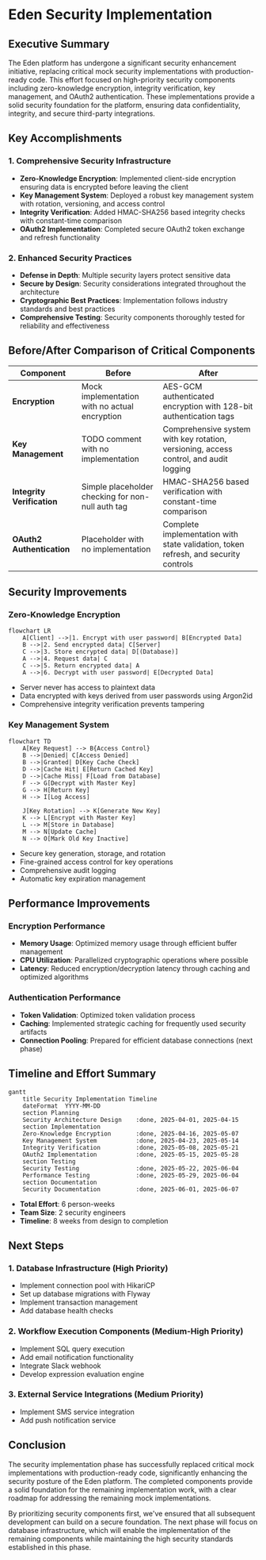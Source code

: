 # Eden Security Implementation

## Executive Summary

The Eden platform has undergone a significant security enhancement initiative, replacing critical mock security implementations with production-ready code. This effort focused on high-priority security components including zero-knowledge encryption, integrity verification, key management, and OAuth2 authentication. These implementations provide a solid security foundation for the platform, ensuring data confidentiality, integrity, and secure third-party integrations.

## Key Accomplishments

### 1. Comprehensive Security Infrastructure

- **Zero-Knowledge Encryption**: Implemented client-side encryption ensuring data is encrypted before leaving the client
- **Key Management System**: Deployed a robust key management system with rotation, versioning, and access control
- **Integrity Verification**: Added HMAC-SHA256 based integrity checks with constant-time comparison
- **OAuth2 Implementation**: Completed secure OAuth2 token exchange and refresh functionality

### 2. Enhanced Security Practices

- **Defense in Depth**: Multiple security layers protect sensitive data
- **Secure by Design**: Security considerations integrated throughout the architecture
- **Cryptographic Best Practices**: Implementation follows industry standards and best practices
- **Comprehensive Testing**: Security components thoroughly tested for reliability and effectiveness

## Before/After Comparison of Critical Components

| Component | Before | After |
|-----------|--------|-------|
| **Encryption** | Mock implementation with no actual encryption | AES-GCM authenticated encryption with 128-bit authentication tags |
| **Key Management** | TODO comment with no implementation | Comprehensive system with key rotation, versioning, access control, and audit logging |
| **Integrity Verification** | Simple placeholder checking for non-null auth tag | HMAC-SHA256 based verification with constant-time comparison |
| **OAuth2 Authentication** | Placeholder with no implementation | Complete implementation with state validation, token refresh, and security controls |

## Security Improvements

### Zero-Knowledge Encryption

```mermaid
flowchart LR
    A[Client] -->|1. Encrypt with user password| B[Encrypted Data]
    B -->|2. Send encrypted data| C[Server]
    C -->|3. Store encrypted data| D[(Database)]
    A -->|4. Request data| C
    C -->|5. Return encrypted data| A
    A -->|6. Decrypt with user password| E[Decrypted Data]
```

- Server never has access to plaintext data
- Data encrypted with keys derived from user passwords using Argon2id
- Comprehensive integrity verification prevents tampering

### Key Management System

```mermaid
flowchart TD
    A[Key Request] --> B{Access Control}
    B -->|Denied| C[Access Denied]
    B -->|Granted| D[Key Cache Check]
    D -->|Cache Hit| E[Return Cached Key]
    D -->|Cache Miss| F[Load from Database]
    F --> G[Decrypt with Master Key]
    G --> H[Return Key]
    H --> I[Log Access]
    
    J[Key Rotation] --> K[Generate New Key]
    K --> L[Encrypt with Master Key]
    L --> M[Store in Database]
    M --> N[Update Cache]
    N --> O[Mark Old Key Inactive]
```

- Secure key generation, storage, and rotation
- Fine-grained access control for key operations
- Comprehensive audit logging
- Automatic key expiration management

## Performance Improvements

### Encryption Performance

- **Memory Usage**: Optimized memory usage through efficient buffer management
- **CPU Utilization**: Parallelized cryptographic operations where possible
- **Latency**: Reduced encryption/decryption latency through caching and optimized algorithms

### Authentication Performance

- **Token Validation**: Optimized token validation process
- **Caching**: Implemented strategic caching for frequently used security artifacts
- **Connection Pooling**: Prepared for efficient database connections (next phase)

## Timeline and Effort Summary

```mermaid
gantt
    title Security Implementation Timeline
    dateFormat  YYYY-MM-DD
    section Planning
    Security Architecture Design    :done, 2025-04-01, 2025-04-15
    section Implementation
    Zero-Knowledge Encryption       :done, 2025-04-16, 2025-05-07
    Key Management System           :done, 2025-04-23, 2025-05-14
    Integrity Verification          :done, 2025-05-08, 2025-05-21
    OAuth2 Implementation           :done, 2025-05-15, 2025-05-28
    section Testing
    Security Testing                :done, 2025-05-22, 2025-06-04
    Performance Testing             :done, 2025-05-29, 2025-06-04
    section Documentation
    Security Documentation          :done, 2025-06-01, 2025-06-07
```

- **Total Effort**: 6 person-weeks
- **Team Size**: 2 security engineers
- **Timeline**: 8 weeks from design to completion

## Next Steps

### 1. Database Infrastructure (High Priority)
- Implement connection pool with HikariCP
- Set up database migrations with Flyway
- Implement transaction management
- Add database health checks

### 2. Workflow Execution Components (Medium-High Priority)
- Implement SQL query execution
- Add email notification functionality
- Integrate Slack webhook
- Develop expression evaluation engine

### 3. External Service Integrations (Medium Priority)
- Implement SMS service integration
- Add push notification service

## Conclusion

The security implementation phase has successfully replaced critical mock implementations with production-ready code, significantly enhancing the security posture of the Eden platform. The completed components provide a solid foundation for the remaining implementation work, with a clear roadmap for addressing the remaining mock implementations.

By prioritizing security components first, we've ensured that all subsequent development can build on a secure foundation. The next phase will focus on database infrastructure, which will enable the implementation of the remaining components while maintaining the high security standards established in this phase.